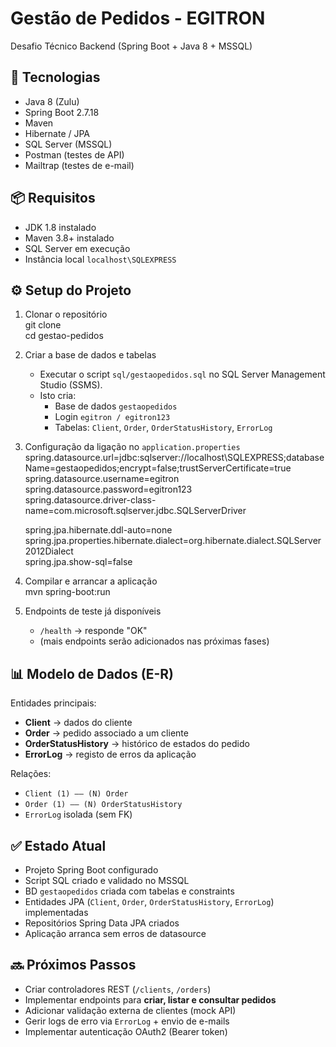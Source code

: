# Gestão de Pedidos - EGITRON

Desafio Técnico Backend (Spring Boot + Java 8 + MSSQL)

## 🚀 Tecnologias
- Java 8 (Zulu)
- Spring Boot 2.7.18
- Maven
- Hibernate / JPA
- SQL Server (MSSQL)
- Postman (testes de API)
- Mailtrap (testes de e-mail)

## 📦 Requisitos
- JDK 1.8 instalado
- Maven 3.8+ instalado
- SQL Server em execução
- Instância local `localhost\SQLEXPRESS`

## ⚙️ Setup do Projeto
1. Clonar o repositório  
   git clone <repo>  
   cd gestao-pedidos

2. Criar a base de dados e tabelas
    - Executar o script `sql/gestaopedidos.sql` no SQL Server Management Studio (SSMS).
    - Isto cria:
        - Base de dados `gestaopedidos`
        - Login `egitron / egitron123`
        - Tabelas: `Client`, `Order`, `OrderStatusHistory`, `ErrorLog`

3. Configuração da ligação no `application.properties`  
   spring.datasource.url=jdbc:sqlserver://localhost\\SQLEXPRESS;databaseName=gestaopedidos;encrypt=false;trustServerCertificate=true  
   spring.datasource.username=egitron  
   spring.datasource.password=egitron123  
   spring.datasource.driver-class-name=com.microsoft.sqlserver.jdbc.SQLServerDriver

   spring.jpa.hibernate.ddl-auto=none  
   spring.jpa.properties.hibernate.dialect=org.hibernate.dialect.SQLServer2012Dialect  
   spring.jpa.show-sql=false

4. Compilar e arrancar a aplicação  
   mvn spring-boot:run

5. Endpoints de teste já disponíveis
    - `/health` → responde "OK"
    - (mais endpoints serão adicionados nas próximas fases)

## 📊 Modelo de Dados (E-R)
Entidades principais:
- **Client** → dados do cliente
- **Order** → pedido associado a um cliente
- **OrderStatusHistory** → histórico de estados do pedido
- **ErrorLog** → registo de erros da aplicação

Relações:
- `Client (1) —— (N) Order`
- `Order (1) —— (N) OrderStatusHistory`
- `ErrorLog` isolada (sem FK)



## ✅ Estado Atual
- Projeto Spring Boot configurado
- Script SQL criado e validado no MSSQL
- BD `gestaopedidos` criada com tabelas e constraints
- Entidades JPA (`Client`, `Order`, `OrderStatusHistory`, `ErrorLog`) implementadas
- Repositórios Spring Data JPA criados
- Aplicação arranca sem erros de datasource

## 🔜 Próximos Passos
- Criar controladores REST (`/clients`, `/orders`)
- Implementar endpoints para **criar, listar e consultar pedidos**
- Adicionar validação externa de clientes (mock API)
- Gerir logs de erro via `ErrorLog` + envio de e-mails
- Implementar autenticação OAuth2 (Bearer token)
